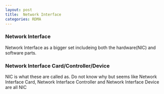 ```yaml
---
layout: post
title:  Network Interface 
categories: RDMA
---
```


### Network Interface
Network Interface as a bigger set includeing both the hardware(NIC) and software parts. 

### Network Interface Card/Controller/Device
NIC is what these are called as. Do not know why but seems like Network Interface Card, Network Interface Controller and Network Interface Device are all NIC
